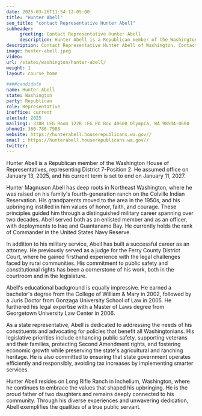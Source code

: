 ```yaml
---
date: 2025-03-26T11:54:12-05:00
title: "Hunter Abell"
seo_title: "contact Representative Hunter Abell"
subheader:
     greeting: Contact Representative Hunter Abell
     description: Hunter Abell is a Republican member of the Washington House of Representatives, representing District 7-Position 2. He assumed office on January 13, 2025, and his current term is set to end on January 11, 2027.
description: Contact Representative Hunter Abell of Washington. Contact information for Hunter Abell includes email address, phone number, and mailing address.
image: hunter-abell.jpeg
video:
url: /states/washington/hunter-abell/
weight: 1
layout: course_home

####candidate
name: Hunter Abell
state: Washington
party: Republican
role: Representative
inoffice: current
elected: 2025
mailing1: 338B LEG Room 122B LEG PO Box 40600 Olympia, WA 98504-0600
phone1: 360-786-7988
website: https://hunterabell.houserepublicans.wa.gov//
email : https://hunterabell.houserepublicans.wa.gov//
twitter: 
---
```

Hunter Abell is a Republican member of the Washington House of Representatives, representing District 7-Position 2. He assumed office on January 13, 2025, and his current term is set to end on January 11, 2027.

Hunter Magnuson Abell has deep roots in Northeast Washington, where he was raised on his family's fourth-generation ranch on the Colville Indian Reservation. His grandparents moved to the area in the 1950s, and his upbringing instilled in him values of honor, faith, and courage. These principles guided him through a distinguished military career spanning over two decades. Abell served both as an enlisted member and as an officer, with deployments to Iraq and Guantanamo Bay. He currently holds the rank of Commander in the United States Navy Reserve.

In addition to his military service, Abell has built a successful career as an attorney. He previously served as a judge for the Ferry County District Court, where he gained firsthand experience with the legal challenges faced by rural communities. His commitment to public safety and constitutional rights has been a cornerstone of his work, both in the courtroom and in the legislature.

Abell's educational background is equally impressive. He earned a bachelor's degree from the College of William & Mary in 2002, followed by a Juris Doctor from Gonzaga University School of Law in 2005. He furthered his legal expertise with a Master of Laws degree from Georgetown University Law Center in 2006.

As a state representative, Abell is dedicated to addressing the needs of his constituents and advocating for policies that benefit all Washingtonians. His legislative priorities include enhancing public safety, supporting veterans and their families, protecting Second Amendment rights, and fostering economic growth while preserving the state's agricultural and ranching heritage. He is also committed to ensuring that state government operates efficiently and responsibly, avoiding tax increases by implementing smarter services.

Hunter Abell resides on Long Rifle Ranch in Inchelium, Washington, where he continues to embrace the values that shaped his upbringing. He is the proud father of two daughters and remains deeply connected to his community. Through his diverse experiences and unwavering dedication, Abell exemplifies the qualities of a true public servant.
